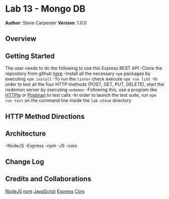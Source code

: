 # Lab 13 - Mongo DB

**Author**: Steve Carpenter
**Version**: 1.0.0

## Overview

## Getting Started
The user needs to do the following to use this Express REST API
-Clone the repository from github [here](https://github.com/stevegcarpenter/12-middleware)
-Install all the necessary `npm` packages by executing `npm install`
-To run the `linter` check execute `npm run lint`
-In order to test all the four HTTP methods (POST, GET, PUT, DELETE), start the nodemon server by executing `nodemon`
-Following this, use a program like [HTTPie](https://httpie.org/) or [Postman](https://www.getpostman.com/) to test calls
-In order to launch the test suite, run `npm run test` on the command line inside the `lab-steve` directory

## HTTP Method Directions

## Architecture
-NodeJS
-Express
-npm
-JS
-cors

## Change Log

## Credits and Collaborations
[NodeJS](https://nodejs.org)
[npm](https://www.npmjs.com/)
[JavaScript](https://www.javascript.com/)
[Express](https://expressjs.com/)
[Cors](https://www.npmjs.com/package/cors)

